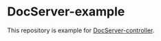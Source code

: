 # DocServer-example

This repository is example for [DocServer-controller](https://github.com/git-ogawa/docserver-controller).
